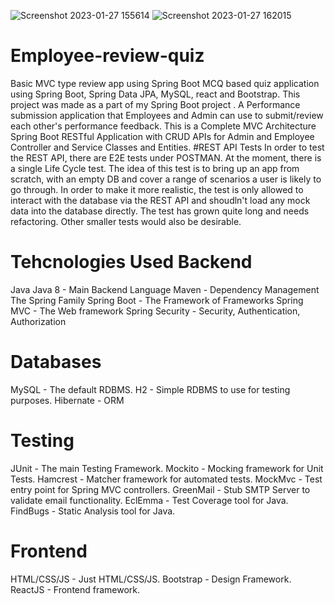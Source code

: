 ![Screenshot 2023-01-27 155614](https://user-images.githubusercontent.com/95207023/215069095-d7be359e-a59b-4a12-bcd7-d44361a0bfe9.png)
![Screenshot 2023-01-27 162015](https://user-images.githubusercontent.com/95207023/215069136-64b94065-e830-4800-8d9b-010619844841.png)
# Employee-review-quiz
Basic MVC type review app using Spring Boot
MCQ based quiz application using Spring Boot, Spring Data JPA, MySQL, react and Bootstrap.
This project was made as a part of my Spring Boot project .
A Performance submission application that Employees and Admin can use to submit/review each other's performance feedback.
This is a Complete MVC Architecture Spring Boot RESTful Application with CRUD APIs for Admin and Employee Controller and Service Classes and Entities.
#REST API Tests
In order to test the REST API, there are E2E tests under POSTMAN. At the moment, there is a single Life Cycle test. The idea of this test is to bring up an app from scratch, with an empty DB and cover a range of scenarios a user is likely to go through. In order to make it more realistic, the test is only allowed to interact with the database via the REST API and shoudln't load any mock data into the database directly. The test has grown quite long and needs refactoring. Other smaller tests would also be desirable.

# Tehcnologies Used Backend
 Java
Java 8 - Main Backend Language
Maven - Dependency Management
The Spring Family
Spring Boot - The Framework of Frameworks
Spring MVC - The Web framework
Spring Security - Security, Authentication, Authorization
# Databases
MySQL - The default RDBMS.
H2 - Simple RDBMS to use for testing purposes.
Hibernate - ORM
# Testing
JUnit - The main Testing Framework.
Mockito - Mocking framework for Unit Tests.
Hamcrest - Matcher framework for automated tests.
MockMvc - Test entry point for Spring MVC controllers.
GreenMail - Stub SMTP Server to validate email functionality.
EclEmma - Test Coverage tool for Java.
FindBugs - Static Analysis tool for Java.
# Frontend
HTML/CSS/JS - Just HTML/CSS/JS.
Bootstrap - Design Framework.
ReactJS - Frontend framework.
